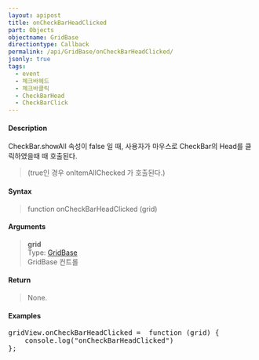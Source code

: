```yaml
---
layout: apipost
title: onCheckBarHeadClicked
part: Objects
objectname: GridBase
directiontype: Callback
permalink: /api/GridBase/onCheckBarHeadClicked/
jsonly: true
tags:
  - event
  - 체크바헤드
  - 체크바클릭
  - CheckBarHead
  - CheckBarClick
---
```



#### Description

 CheckBar.showAll 속성이 false 일 때, 사용자가 마우스로 CheckBar의 Head를 클릭하였을때 때 호출된다.  
> (true인 경우 onItemAllChecked 가 호출된다.)  

#### Syntax

> function onCheckBarHeadClicked (grid)  

#### Arguments

> **grid**  
> Type: [GridBase](/api/GridBase/)  
> GridBase 컨트롤  

#### Return

> None.  

#### Examples 

<pre class="prettyprint">
gridView.onCheckBarHeadClicked =  function (grid) {
    console.log("onCheckBarHeadClicked")
};
</pre>

